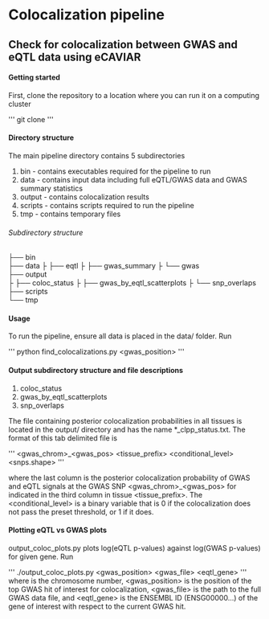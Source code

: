 # Colocalization pipeline
## Check for colocalization between GWAS and eQTL data using eCAVIAR

#### Getting started
First, clone the repository to a location where you can run it on a computing cluster

'''
git clone <distribution repository>
'''

#### Directory structure
The main pipeline directory contains 5 subdirectories

1. bin - contains executables required for the pipeline to run
2. data - contains input data including full eQTL/GWAS data and GWAS summary statistics
3. output - contains colocalization results
4. scripts - contains scripts required to run the pipeline
5. tmp - contains temporary files

###### Subdirectory structure

 ├── bin   
 ├── data 
 ├	  ├── eqtl
 ├	  ├── gwas_summary
 ├	  └── gwas                    
 ├── output     
 ├	  ├── coloc_status
 ├	  ├── gwas_by_eqtl_scatterplots
 ├	  └── snp_overlaps                
 ├── scripts                    
 └── tmp    

#### Usage
To run the pipeline, ensure all data is placed in the data/ folder. Run

'''
python find_colocalizations.py <chromosome> <gwas_position> <path-to-gwas-file> <path-to-eqtl-file>
'''
#### Output subdirectory structure and file descriptions
1. coloc_status
2. gwas_by_eqtl_scatterplots
3. snp_overlaps

The file containing posterior colocalization probabilities in all tissues is located in the output/ directory and has the name *_clpp_status.txt. The format of this tab delimited file is

'''
<gwas_chrom>_<gwas_pos> <tissue_prefix> <gene> <conditional_level> <snps.shape> <clpp>
'''

where the last column <clpp> is the posterior colocalization probability of GWAS and eQTL signals at the GWAS SNP <gwas_chrom>_<gwas_pos> for <gene> indicated in the third column in tissue <tissue_prefix>. The <conditional_level> is a binary variable that is 0 if the colocalization does not pass the preset threshold, or 1 if it does.

 #### Plotting eQTL vs GWAS plots
 output_coloc_plots.py plots log(eQTL p-values) against log(GWAS p-values) for given gene. Run

 '''
./output_coloc_plots.py <chromosome> <gwas_position> <gwas_file> <eqtl_gene>
 '''
where <chromosome> is the chromosome number, <gwas_position> is the position of the top GWAS hit of interest for colocalization, <gwas_file> is the path to the full GWAS data file, and <eqtl_gene> is the ENSEMBL ID (ENSG00000...) of the gene of interest with respect to the current GWAS hit.